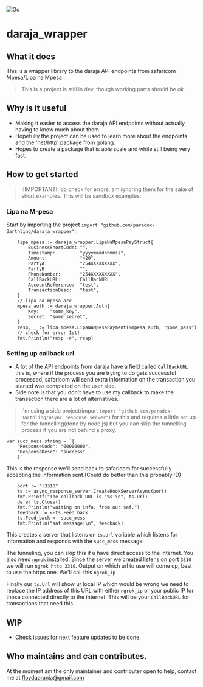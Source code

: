 ![Go](https://github.com/Paradox-3arthling/daraja_wrapper/workflows/Go/badge.svg?branch=master)
# daraja_wrapper
## What it does
This is a wrapper library to the daraja API endpoints from safaricom Mpesa/Lipa na Mpesa

> This is a project is still in dev, though working parts
> should be ok.

## Why is it useful
- Making it easier to access the daraja API endpoints without actually having to know much about them.
- Hopefully the project can be used to learn more about the endpoints and the 'net/http' package from golang.
- Hopes to create a package that is able scale and while still being very fast.

## How to get started
> !!IMPORTANT!! do check for errors, am ignoring them for the sake of short examples.
This will be sandbox examples:
### Lipa na M-pesa
Start by importing the project `import "github.com/paradox-3arthling/daraja_wrapper"`:
```
	lipa_mpesa := daraja_wrapper.LipaNaMpesaPayStruct{
		BusinessShortCode: "",
		Timestamp:         "yyyymmddhhmmss",
		Amount:            "420",
		PartyA:            "254XXXXXXXXX",
		PartyB:            "",
		PhoneNumber:       "254XXXXXXXXX",
		CallBackURL:       CallBackURL,
		AccountReference:  "test",
		TransactionDesc:   "test",
	}
	// lipa na mpesa acc
	mpesa_auth := daraja_wrapper.Auth{
		Key:    "some_key",
		Secret: "some_secret",
	}
	resp, _ := lipa_mpesa.LipaNaMpesaPayment(&mpesa_auth, "some_pass")
    // check for error 1st!
	fmt.Println("resp ->", resp)
```
### Setting up callback url
- A lot of the API endpoints from daraja have a field called `CallBackURL` this is, where if the process you are trying to do gets successful processed, safaricom will send extra information on the transaction you started was completed on the user side.
- Side note is that you don't have to use my callback to make the transaction there are a lot of alternatives.
> I'm using a side project(import `import "github.com/paradox-3arthling/async_response_server"`) for this and requires a little set up for the tunnelling(done by node.js) but you can skip the tunnelling process if you are not behind a proxy.
```
var succ_mess string = `{
	"ResponseCode": "00000000",
	"ResponseDesc": "success"
	}`
```
This is the response we'll send back to safaricom for successfully accepting the information sent.(Could do better than this probably :D)
```
	port := ":3310"
	ts := async_response_server.CreateHookServerAsync(port)
	fmt.Printf("The callback URL is '%s'\n", ts.Url)
	defer ts.Close()
	fmt.Println("waiting on info. from our saf.")
	feedback := <-ts.Feed_back
	ts.Feed_back <- succ_mess
	fmt.Println("saf message:\n", feedback)
```
This creates a server that listens on `ts.Url` variable which listens for information and responds with the `succ_mess` message.

The tunneling, you can skip this if u have direct access to the internet. You also need `ngrok` installed.
Since the server we created listens on port `3310` we will run `ngrok http 3310`. Output on which url to use will come up, best to use the
https one. We'll call this `ngrok_ip`

Finally our `ts.Url` will show ur local IP which would be wrong we need to replace the IP address of this URL with either `ngrok_ip` or your public IP for those connected directly to the internet. This will be your `CallBackURL` for transactions that need this.

## WIP
- Check issues for next feature updates to be done.

## Who maintains and can contributes.
At the moment am the only maintainer and contributer open to help, contact me at floydqaranja@gmail.com 
